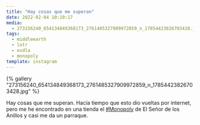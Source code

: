 ```yaml
---
title: "Hay cosas que me superan"
date: 2022-02-04 10:10:17
media:
  - 273156240_654134849368173_2761485327909972859_n_17854423826703428.jpg
tags:
  - middleearth
  - lotr
  - esdla
  - monopoly
template: instagram
---
```


{% gallery "273156240_654134849368173_2761485327909972859_n_17854423826703428.jpg" %}

Hay cosas que me superan. Hacía tiempo que esto dio vueltas por internet, pero me he encontrado en una tienda el [#Monopoly](/tags/monopoly) de El Señor de los Anillos y casi me da un parraque. 



